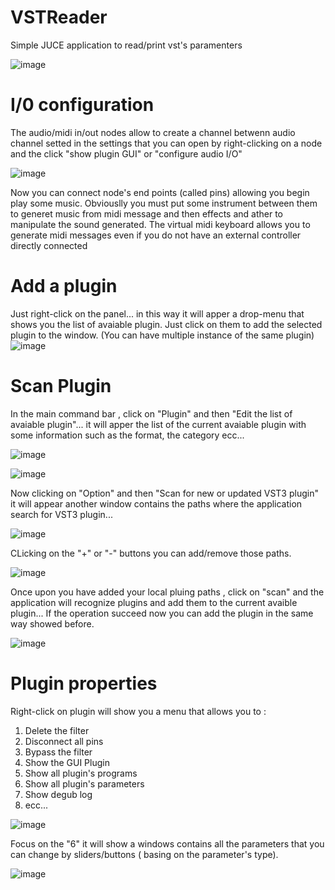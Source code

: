 # VSTReader
Simple JUCE application to read/print vst's paramenters


![image](https://user-images.githubusercontent.com/55757804/141980044-4914f64c-9230-46be-88c4-e5990f036270.png)

# I/0 configuration
The audio/midi in/out nodes allow to create a channel betwenn audio channel setted in the settings that you can open by right-clicking on a node and the click "show plugin GUI" or "configure audio I/O"

![image](https://user-images.githubusercontent.com/55757804/141977255-eac0a3ba-49f1-48aa-a539-cc466e1a7873.png)

Now you can connect node's end points (called pins) allowing you begin play some music.
Obviouslly you must put some instrument between them to generet music from midi message and then effects and ather to manipulate the sound generated.
The virtual midi keyboard allows you to generate midi messages even if you do not have an external controller directly connected


# Add a plugin
Just right-click on the panel... in this way it will apper a drop-menu that shows you the list of avaiable plugin.
Just click on them to add the selected plugin to the window. (You can have multiple instance of the same plugin)
![image](https://user-images.githubusercontent.com/55757804/141980150-25a96315-1ad1-4e38-95ef-5bf2a98ad2fb.png)


# Scan Plugin
In the main command bar , click on "Plugin" and then "Edit the list of avaiable plugin"... it will apper the list of the current avaiable plugin with some information such as the format, the category ecc...

![image](https://user-images.githubusercontent.com/55757804/141980355-2ea8b519-5698-46cf-9ce2-5c0d3fbc2385.png)

![image](https://user-images.githubusercontent.com/55757804/141980424-e0800584-df64-4cf8-a12a-99e39d0f9d47.png)

Now clicking on "Option" and then "Scan for new or updated VST3 plugin" it will appear another window contains the paths where the application search for VST3 plugin...

![image](https://user-images.githubusercontent.com/55757804/141980685-3cc3abf6-8dc9-4511-8289-8ecfbc82d74f.png)

CLicking on the "+" or "-" buttons you can add/remove those paths.

![image](https://user-images.githubusercontent.com/55757804/141980783-433e4b8b-ff58-400a-a7b8-221448692116.png)

Once upon you have added your local pluing paths , click on "scan" and the application will recognize plugins and add them to the current avaible plugin...
If the operation succeed now you can add the plugin in the same way showed before.

![image](https://user-images.githubusercontent.com/55757804/141980940-2a1f08ea-6f14-4850-b083-77af1106c74a.png)

# Plugin properties
Right-click on plugin will show you a menu that allows you to :
1. Delete the filter 
2. Disconnect all pins
3. Bypass the filter 
4. Show the GUI Plugin
5. Show all plugin's programs
6. Show all plugin's parameters
7. Show degub log
8. ecc...

![image](https://user-images.githubusercontent.com/55757804/141983325-963800f2-01d4-4f12-8dd5-9d31bdc3e565.png)

Focus on the "6" it will show a windows contains all the parameters that you can change by sliders/buttons ( basing on the parameter's type).

![image](https://user-images.githubusercontent.com/55757804/141983184-a9ef9fca-7022-4a90-aaee-8073dfcc2f7d.png)














